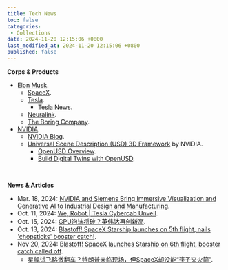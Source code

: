 ```yaml
---
title: Tech News
toc: false
categories:
 - Collections
date: 2024-11-20 12:15:06 +0800
last_modified_at: 2024-11-20 12:15:06 +0800
published: false
---
```


**Corps & Products**

- [Elon Musk](https://www.tesla.com/elon-musk).
  - [SpaceX](https://www.spacex.com/).
  - [Tesla](https://www.tesla.com/).
    - [Tesla News](https://www.tesla.com/blog).
  - [Neuralink](https://neuralink.com/).
  - [The Boring Company](https://www.boringcompany.com/).
- [NVIDIA](https://www.nvidia.com/en-us/).
  - [NVIDIA Blog](https://blogs.nvidia.com/).
  - [Universal Scene Description (USD) 3D Framework](https://www.nvidia.com/en-us/omniverse/usd/) by NVIDIA.
    - [OpenUSD Overview](https://docs.omniverse.nvidia.com/usd/latest/index.html).
    - [Build Digital Twins with OpenUSD](https://www.nvidia.com/en-us/omniverse/solutions/digital-twins/).

<br>

**News & Articles**

- Mar. 18, 2024: [NVIDIA and Siemens Bring Immersive Visualization and Generative AI to Industrial Design and Manufacturing](https://blogs.nvidia.com/blog/siemens-immersive-visualization-generative-ai/).
- Oct. 11, 2024: [We, Robot \| Tesla Cybercab Unveil](https://www.youtube.com/watch?v=6v6dbxPlsXs).
- Oct. 15, 2024: [GPU泡沫将破？英伟达再创新高](https://mp.weixin.qq.com/s/MC_MjxhMA9F4L2B7lJiOmg).
- Oct. 13, 2024: [Blastoff! SpaceX Starship launches on 5th flight, nails 'chopsticks' booster catch!](https://www.youtube.com/watch?v=b28zbsnk-48).
- Nov 20, 2024: [Blastoff! SpaceX launches Starship on 6th flight, booster catch called off](https://www.youtube.com/watch?v=0d92Loot46M).
  - [星舰试飞略微翻车？特朗普亲临现场，但SpaceX却没能“筷子夹火箭”](https://mp.weixin.qq.com/s/9sm8wEg2cPw3tbd3Lk5hgA).

<br>